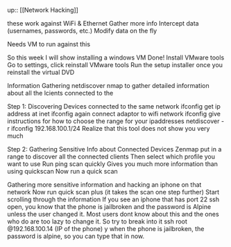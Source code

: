 up:: [[Network Hacking]]

these work against WiFi & Ethernet
Gather more info
Intercept data (usernames, passwords, etc.)
Modify data on the fly

Needs VM to run against this


So this week I will show installing a windows VM
Done! 
Install VMware tools 
Go to settings, click reinstall VMware tools 
Run the setup installer once you reinstall the virtual DVD 

Information Gathering
netdiscover 
nmap to gather detailed information about all the lcients connected to the 

Step 1: Discovering Devices connected to the same network
ifconfig
get ip address at inet 
ifconfig again 
connect adaptor to wifi network
ifconfig
give instructions for how to choose the range for your ipaddresses 
netdiscover -r ifconfig 192.168.100.1/24
Realize that this tool does not show you very much


Step 2: Gathering Sensitive Info about Connected Devices
Zenmap 
put in a range to discover all the connected clients 
Then select which profile you want to use
Run ping scan quickly 
Gives you much more information than using quickscan
Now run a quick scan

Gathering more sensitive information and hacking an iphone on that network
Now run quick scan plus (it takes the scan one step further)
Start scrolling through the information
If you see an iphone that has port 22 ssh open, you know that the phone is jailbroken and the password is Alpine unless the user changed it. Most users dont know about this and the ones who do are too lazy to change it. 
So try to break into it
ssh root @192.168.100.14 (IP of the phone)
y
when the phone is jailbroken, the password is alpine, so you can type that in now.














